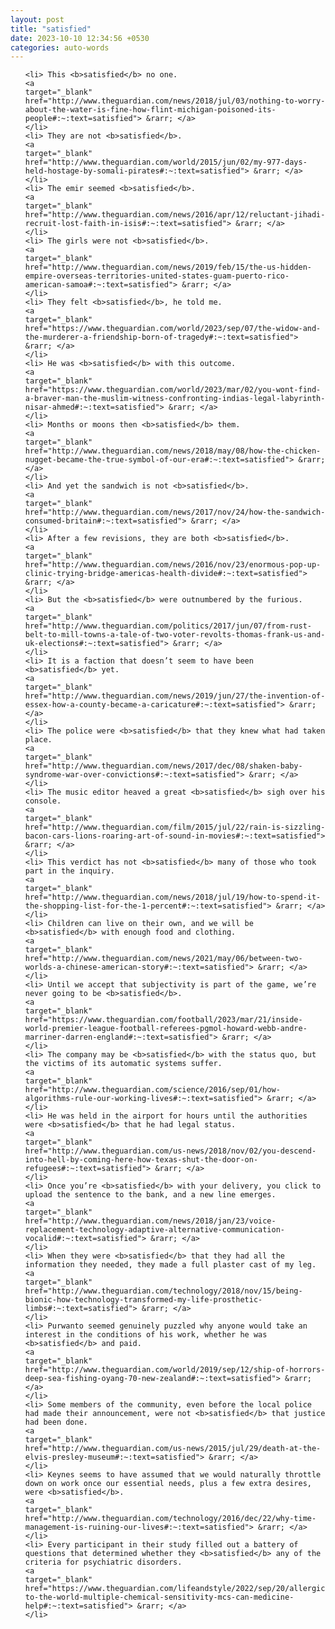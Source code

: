 ```yaml
---
layout: post
title: "satisfied"
date: 2023-10-10 12:34:56 +0530
categories: auto-words
---
```

<ol>

    <li> This <b>satisfied</b> no one.
    <a 
    target="_blank" 
    href="http://www.theguardian.com/news/2018/jul/03/nothing-to-worry-about-the-water-is-fine-how-flint-michigan-poisoned-its-people#:~:text=satisfied"> &rarr; </a>
    </li>
    <li> They are not <b>satisfied</b>.
    <a 
    target="_blank" 
    href="http://www.theguardian.com/world/2015/jun/02/my-977-days-held-hostage-by-somali-pirates#:~:text=satisfied"> &rarr; </a>
    </li>
    <li> The emir seemed <b>satisfied</b>.
    <a 
    target="_blank" 
    href="http://www.theguardian.com/news/2016/apr/12/reluctant-jihadi-recruit-lost-faith-in-isis#:~:text=satisfied"> &rarr; </a>
    </li>
    <li> The girls were not <b>satisfied</b>.
    <a 
    target="_blank" 
    href="http://www.theguardian.com/news/2019/feb/15/the-us-hidden-empire-overseas-territories-united-states-guam-puerto-rico-american-samoa#:~:text=satisfied"> &rarr; </a>
    </li>
    <li> They felt <b>satisfied</b>, he told me.
    <a 
    target="_blank" 
    href="https://www.theguardian.com/world/2023/sep/07/the-widow-and-the-murderer-a-friendship-born-of-tragedy#:~:text=satisfied"> &rarr; </a>
    </li>
    <li> He was <b>satisfied</b> with this outcome.
    <a 
    target="_blank" 
    href="https://www.theguardian.com/world/2023/mar/02/you-wont-find-a-braver-man-the-muslim-witness-confronting-indias-legal-labyrinth-nisar-ahmed#:~:text=satisfied"> &rarr; </a>
    </li>
    <li> Months or moons then <b>satisfied</b> them.
    <a 
    target="_blank" 
    href="http://www.theguardian.com/news/2018/may/08/how-the-chicken-nugget-became-the-true-symbol-of-our-era#:~:text=satisfied"> &rarr; </a>
    </li>
    <li> And yet the sandwich is not <b>satisfied</b>.
    <a 
    target="_blank" 
    href="http://www.theguardian.com/news/2017/nov/24/how-the-sandwich-consumed-britain#:~:text=satisfied"> &rarr; </a>
    </li>
    <li> After a few revisions, they are both <b>satisfied</b>.
    <a 
    target="_blank" 
    href="http://www.theguardian.com/news/2016/nov/23/enormous-pop-up-clinic-trying-bridge-americas-health-divide#:~:text=satisfied"> &rarr; </a>
    </li>
    <li> But the <b>satisfied</b> were outnumbered by the furious.
    <a 
    target="_blank" 
    href="http://www.theguardian.com/politics/2017/jun/07/from-rust-belt-to-mill-towns-a-tale-of-two-voter-revolts-thomas-frank-us-and-uk-elections#:~:text=satisfied"> &rarr; </a>
    </li>
    <li> It is a faction that doesn’t seem to have been <b>satisfied</b> yet.
    <a 
    target="_blank" 
    href="http://www.theguardian.com/news/2019/jun/27/the-invention-of-essex-how-a-county-became-a-caricature#:~:text=satisfied"> &rarr; </a>
    </li>
    <li> The police were <b>satisfied</b> that they knew what had taken place.
    <a 
    target="_blank" 
    href="http://www.theguardian.com/news/2017/dec/08/shaken-baby-syndrome-war-over-convictions#:~:text=satisfied"> &rarr; </a>
    </li>
    <li> The music editor heaved a great <b>satisfied</b> sigh over his console.
    <a 
    target="_blank" 
    href="http://www.theguardian.com/film/2015/jul/22/rain-is-sizzling-bacon-cars-lions-roaring-art-of-sound-in-movies#:~:text=satisfied"> &rarr; </a>
    </li>
    <li> This verdict has not <b>satisfied</b> many of those who took part in the inquiry.
    <a 
    target="_blank" 
    href="http://www.theguardian.com/news/2018/jul/19/how-to-spend-it-the-shopping-list-for-the-1-percent#:~:text=satisfied"> &rarr; </a>
    </li>
    <li> Children can live on their own, and we will be <b>satisfied</b> with enough food and clothing.
    <a 
    target="_blank" 
    href="http://www.theguardian.com/news/2021/may/06/between-two-worlds-a-chinese-american-story#:~:text=satisfied"> &rarr; </a>
    </li>
    <li> Until we accept that subjectivity is part of the game, we’re never going to be <b>satisfied</b>.
    <a 
    target="_blank" 
    href="https://www.theguardian.com/football/2023/mar/21/inside-world-premier-league-football-referees-pgmol-howard-webb-andre-marriner-darren-england#:~:text=satisfied"> &rarr; </a>
    </li>
    <li> The company may be <b>satisfied</b> with the status quo, but the victims of its automatic systems suffer.
    <a 
    target="_blank" 
    href="http://www.theguardian.com/science/2016/sep/01/how-algorithms-rule-our-working-lives#:~:text=satisfied"> &rarr; </a>
    </li>
    <li> He was held in the airport for hours until the authorities were <b>satisfied</b> that he had legal status.
    <a 
    target="_blank" 
    href="http://www.theguardian.com/us-news/2018/nov/02/you-descend-into-hell-by-coming-here-how-texas-shut-the-door-on-refugees#:~:text=satisfied"> &rarr; </a>
    </li>
    <li> Once you’re <b>satisfied</b> with your delivery, you click to upload the sentence to the bank, and a new line emerges.
    <a 
    target="_blank" 
    href="http://www.theguardian.com/news/2018/jan/23/voice-replacement-technology-adaptive-alternative-communication-vocalid#:~:text=satisfied"> &rarr; </a>
    </li>
    <li> When they were <b>satisfied</b> that they had all the information they needed, they made a full plaster cast of my leg.
    <a 
    target="_blank" 
    href="http://www.theguardian.com/technology/2018/nov/15/being-bionic-how-technology-transformed-my-life-prosthetic-limbs#:~:text=satisfied"> &rarr; </a>
    </li>
    <li> Purwanto seemed genuinely puzzled why anyone would take an interest in the conditions of his work, whether he was <b>satisfied</b> and paid.
    <a 
    target="_blank" 
    href="http://www.theguardian.com/world/2019/sep/12/ship-of-horrors-deep-sea-fishing-oyang-70-new-zealand#:~:text=satisfied"> &rarr; </a>
    </li>
    <li> Some members of the community, even before the local police had made their announcement, were not <b>satisfied</b> that justice had been done.
    <a 
    target="_blank" 
    href="http://www.theguardian.com/us-news/2015/jul/29/death-at-the-elvis-presley-museum#:~:text=satisfied"> &rarr; </a>
    </li>
    <li> Keynes seems to have assumed that we would naturally throttle down on work once our essential needs, plus a few extra desires, were <b>satisfied</b>.
    <a 
    target="_blank" 
    href="http://www.theguardian.com/technology/2016/dec/22/why-time-management-is-ruining-our-lives#:~:text=satisfied"> &rarr; </a>
    </li>
    <li> Every participant in their study filled out a battery of questions that determined whether they <b>satisfied</b> any of the criteria for psychiatric disorders.
    <a 
    target="_blank" 
    href="https://www.theguardian.com/lifeandstyle/2022/sep/20/allergic-to-the-world-multiple-chemical-sensitivity-mcs-can-medicine-help#:~:text=satisfied"> &rarr; </a>
    </li>